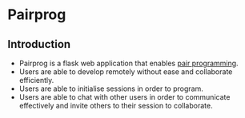 # Pairprog

## Introduction

* Pairprog is a flask web application that enables [pair programming](https://en.wikipedia.org/wiki/Pair_programming).
* Users are able to develop remotely without ease and collaborate efficiently.
* Users are able to initialise sessions in order to program.
* Users are able to chat with other users in order to communicate effectively and invite others to their session to collaborate.

